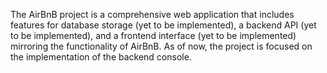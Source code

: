 The AirBnB project is a comprehensive web application that includes features for database storage (yet to be implemented), a backend API (yet to be implemented), and a frontend interface (yet to be implemented) mirroring the functionality of AirBnB. As of now, the project is focused on the implementation of the backend console.






